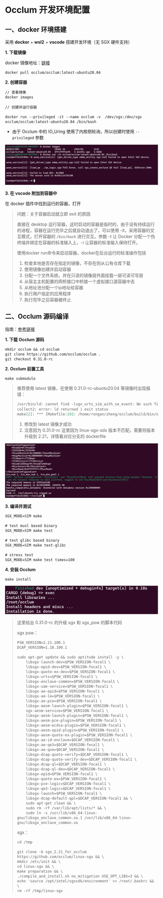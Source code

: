 # Occlum 开发环境配置

## 一、docker 环境搭建

采用 **docker** + **wsl2** + **vscode** 搭建开发环境（无 SGX 硬件支持）

**1. 下载镜像**

docker 镜像地址：[链接](https://hub.docker.com/r/occlum/occlum/tags)

```shell
docker pull occlum/occlum:latest-ubuntu20.04
```

**2. 创建容器**

```shell
// 查看镜像
docker images

// 创建并运行容器

docker run --privileged -it --name occlum -v  /dev/sgx:/dev/sgx  occlum/occlum:latest-ubuntu20.04 /bin/bash
```

- 由于 Occlum 中的 IO_Uring 使用了内核侧轮询，所以创建时使用 `--privileged` 参数

![image-20241002173611482](https://raw.githubusercontent.com/charming-c/image-host/master/img/image-20241002173611482.png)

**3. 在 vscode 附加到容器中**

在 docker 插件中找到运行的容器，打开

> 问题：关于容器启动就立即 exit 的原因
>
> 直接在 desktop 运行容器，这时启动的容器是临时的，由于没有持续运行的进程，容器在运行完毕之后就自动退出了，可以使用 -it，采用容器的交互模式，打开容器的 `/bin/bash` 进行交互。参数 -t 让 Docker 分配一个伪终端并绑定在容器的标准输入上，-i 让容器的标准输入保持打开。
>
> 使用docker run命令来启动容器，docker在后台运行的标准操作包括
>
> 1. 检查本地是否存在指定的镜像，不存在则从公有仓库下载
> 2. 使用镜像创建并启动容器
> 3. 分配一个文件系统，并在只读的镜像层外面挂载一层可读可写层
> 4. 从宿主主机配置的网桥接口中桥接一个虚拟接口道容器中去
> 5. 从地址池分配一个ip地址给容器
> 6. 执行用户指定的应用程序
> 7. 执行完毕之后容器被终止

## 二、Occlum 源码编译

指南：[参考链接](https://occlum.readthedocs.io/en/latest/build_and_install.html#build-from-source)

**1. 下载 Occlum 源码**

```shell
mkdir occlum && cd occlum
git clone https://github.com/occlum/occlum .
git checkout 0.31.0-rc
```

**2. Occlum 前置工具**

```shell
make submodule
```

> 推荐使用 latest 镜像，在使用 0.31.0-rc-ubuntu20.04 等镜像时出现报错：
>
> ```c
> /usr/bin/ld: cannot find -lsgx_urts_sim_with_se_event: No such file or directory
> collect2: error: ld returned 1 exit status
> make[2]: *** [Makefile:192: /home/rongan/zheng/occlum/build/bin/occlum-protect-integrity] Error 1
> ```
>
> 1. 修改到 latest 镜像才成功
> 2. 注意因为 0.31.0-rc 这里因为 linux-sgx-sdx 版本不匹配，需要将版本升级到 2.21，详情看对应分支的 dockerfile

![image-20241002174450366](https://raw.githubusercontent.com/charming-c/image-host/master/img/image-20241002174450366.png)

**3. 编译并测试**

```shell
SGX_MODE=SIM make

# test musl based binary
SGX_MODE=SIM make test

# test glibc based binary
SGX_MODE=SIM make test-glibc

# stress test
SGX_MODE=SIM make test times=100
```

**4. 安装 Occlum**

```shell
make install
```

<img src="https://raw.githubusercontent.com/charming-c/image-host/master/img/image-20241002213015637.png" alt="image-20241002213015637"  />

> 这里给出 0.31.0-rc 的升级 sgx 和 sgx_psw 的脚本代码
>
> sgx psw：
>
> ```shell
> PSW_VERSION=2.21.100.1
> DCAP_VERSION=1.18.100.1
> 
> sudo apt-get update && sudo aptitude install -y \
>     libsgx-launch-dev=$PSW_VERSION-focal1 \
>     libsgx-epid-dev=$PSW_VERSION-focal1 \
>     libsgx-quote-ex-dev=$PSW_VERSION-focal1 \
>     libsgx-urts=$PSW_VERSION-focal1 \
>     libsgx-enclave-common=$PSW_VERSION-focal1 \
>     libsgx-uae-service=$PSW_VERSION-focal1 \
>     libsgx-ae-epid=$PSW_VERSION-focal1 \
>     libsgx-ae-le=$PSW_VERSION-focal1 \
>     libsgx-ae-pce=$PSW_VERSION-focal1 \
>     libsgx-aesm-launch-plugin=$PSW_VERSION-focal1 \
>     sgx-aesm-service=$PSW_VERSION-focal1 \
>     libsgx-aesm-launch-plugin=$PSW_VERSION-focal1 \
>     libsgx-aesm-pce-plugin=$PSW_VERSION-focal1 \
>     libsgx-aesm-ecdsa-plugin=$PSW_VERSION-focal1 \
>     libsgx-aesm-epid-plugin=$PSW_VERSION-focal1 \
>     libsgx-aesm-quote-ex-plugin=$PSW_VERSION-focal1 \
>     libsgx-ae-id-enclave=$DCAP_VERSION-focal1 \
>     libsgx-ae-qe3=$DCAP_VERSION-focal1 \
>     libsgx-ae-qve=$DCAP_VERSION-focal1 \
>     libsgx-dcap-quote-verify=$DCAP_VERSION-focal1 \
>     libsgx-dcap-quote-verify-dev=$DCAP_VERSION-focal1 \
>     libsgx-dcap-ql=$DCAP_VERSION-focal1 \
>     libsgx-dcap-ql-dev=$DCAP_VERSION-focal1 \
>     libsgx-epid=$PSW_VERSION-focal1 \
>     libsgx-quote-ex=$PSW_VERSION-focal1 \
>     libsgx-pce-logic=$DCAP_VERSION-focal1 \
>     libsgx-qe3-logic=$DCAP_VERSION-focal1 \
>     libsgx-launch=$PSW_VERSION-focal1 \
>     libsgx-dcap-default-qpl=$DCAP_VERSION-focal1 && \
>     sudo apt-get clean && \
>     sudo rm -rf /var/lib/apt/lists/* && \
>     sudo ln -s /usr/lib/x86_64-linux-gnu/libsgx_enclave_common.so.1 /usr/lib/x86_64-linux-gnu/libsgx_enclave_common.so
> ```
>
> sgx：
>
> ```shell
> cd /tmp
> 
> git clone -b sgx_2.21_for_occlum https://github.com/occlum/linux-sgx && \
> mkdir /etc/init && \
> cd linux-sgx && \
> make preparation && \
> ./compile_and_install.sh no_mitigation USE_OPT_LIBS=3 && \
> echo 'source /opt/intel/sgxsdk/environment' >> /root/.bashrc && \
> rm -rf /tmp/linux-sgx
> ```
>
